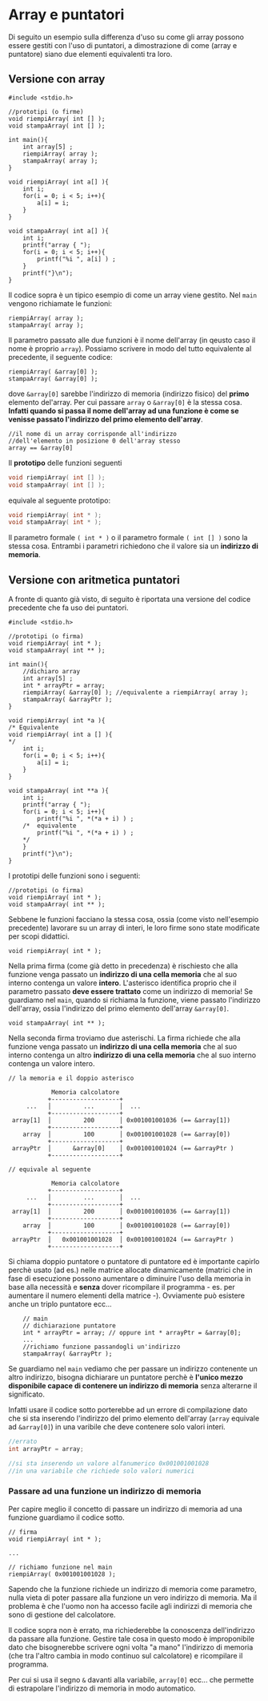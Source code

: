 # Array e puntatori

Di seguito un esempio sulla differenza d'uso su come gli array possono essere gestiti con l'uso di puntatori, a dimostrazione di come (array e puntatore) siano due elementi equivalenti tra loro. 

## Versione con array

```
#include <stdio.h>

//prototipi (o firme)
void riempiArray( int [] );
void stampaArray( int [] );

int main(){
    int array[5] ;
    riempiArray( array );
    stampaArray( array );
}

void riempiArray( int a[] ){
    int i; 
    for(i = 0; i < 5; i++){
        a[i] = i;
    }
}

void stampaArray( int a[] ){
    int i; 
    printf("array { ");
    for(i = 0; i < 5; i++){
        printf("%i ", a[i] ) ;
    }
    printf("}\n");
}
```

Il codice sopra è un tipico esempio di come un array viene gestito. Nel `main` vengono richiamate le funzioni: 

```
riempiArray( array );
stampaArray( array );
```

Il parametro passato alle due funzioni è il nome dell'array (in qeusto caso il nome è proprio `array`). Possiamo scrivere in modo del tutto equivalente al precedente, il seguente codice:

```
riempiArray( &array[0] );
stampaArray( &array[0] );
```

dove `&array[0]` sarebbe l'indirizzo di memoria (indirizzo fisico) del **primo** elemento del'array. Per cui passare `array` o `&array[0]` è la stessa cosa. **Infatti quando si passa il nome dell'array ad una funzione è come se venisse passato l'indirizzo del primo elemento dell'array**.

```
//il nome di un array corrisponde all'indirizzo 
//dell'elemento in posizione 0 dell'array stesso
array == &array[0]
```

Il **prototipo** delle funzioni seguenti  

```c
void riempiArray( int [] );
void stampaArray( int [] );
```

equivale al seguente prototipo: 

```c
void riempiArray( int * );
void stampaArray( int * );
```

Il parametro formale `( int * )` o il parametro formale `( int [] )` sono la stessa cosa. Entrambi i parametri richiedono  che il valore sia un **indirizzo di memoria**.

## Versione con aritmetica puntatori
 
A fronte di quanto già visto, di seguito è riportata una versione del codice precedente che fa uso dei puntatori.

```
#include <stdio.h>

//prototipi (o firma)
void riempiArray( int * );
void stampaArray( int ** );

int main(){
    //dichiaro array
    int array[5] ;
    int * arrayPtr = array;
    riempiArray( &array[0] ); //equivalente a riempiArray( array );
    stampaArray( &arrayPtr );
}

void riempiArray( int *a ){
/* Equivalente
void riempiArray( int a [] ){   
*/
    int i; 
    for(i = 0; i < 5; i++){
        a[i] = i;
    }
}

void stampaArray( int **a ){
    int i; 
    printf("array { ");
    for(i = 0; i < 5; i++){
        printf("%i ", *(*a + i) ) ;
    /*  equivalente
        printf("%i ", *(*a + i) ) ;  
    */
    }
    printf("}\n");
}
```

I prototipi delle funzioni sono i seguenti:

```
//prototipi (o firma)
void riempiArray( int * );
void stampaArray( int ** );
```

Sebbene le funzioni facciano la stessa cosa, ossia (come visto nell'esempio precedente) lavorare su un array di interi, le loro firme sono state modificate per scopi didattici. 

```
void riempiArray( int * );
```

Nella prima firma (come già detto in precedenza) è rischiesto che alla funzione venga passato un **indirizzo di una cella memoria** che al suo interno contenga un valore **intero**. L'asterisco identifica proprio che il parametro passato **deve essere trattato** come un indirizzo di memoria! Se guardiamo nel `main`, quando si richiama la funzione, viene passato l'indirizzo dell'array, ossia l'indirizzo del primo elemento dell'array `&array[0]`.

```
void stampaArray( int ** );
```

Nella seconda firma troviamo due asterischi. La firma richiede che alla funzione venga passato un **indirizzo di una cella memoria** che al suo interno contenga un altro **indirizzo di una cella memoria** che al suo interno contenga un valore intero. 

```
// la memoria e il doppio asterisco

            Memoria calcolatore    
           +-------------------+       
     ...   │         ...       │  ...            
           +-------------------+       
 array[1]  │         200       │ 0x001001001036 (== &array[1])
           +-------------------+      
    array  │         100       │ 0x001001001028 (== &array[0])
           +-------------------+  
 arrayPtr  │      &array[0]    │ 0x001001001024 (== &arrayPtr )
           +-------------------+

// equivale al seguente

            Memoria calcolatore    
           +-------------------+       
     ...   │         ...       │  ...            
           +-------------------+       
 array[1]  │         200       │ 0x001001001036 (== &array[1])
           +-------------------+      
    array  │         100       │ 0x001001001028 (== &array[0])
           +-------------------+  
 arrayPtr  │   0x001001001028  │ 0x001001001024 (== &arrayPtr )
           +-------------------+
```

Si chiama doppio puntatore o puntatore di puntatore ed è importante capirlo perchè usato (ad es.) nelle matrice allocate dinamicamente (matrici che in fase di esecuzione possono aumentare o diminuire l'uso della memoria in base alla necessità e  **senza** dover ricompilare il programma - es. per aumentare il numero elementi della matrice -). Ovviamente può esistere anche un triplo puntatore ecc...

```
    // main
    // dichiarazione puntatore
    int * arrayPtr = array; // oppure int * arrayPtr = &array[0];
    ...
    //richiamo funzione passandogli un'indirizzo 
    stampaArray( &arrayPtr );
```

Se guardiamo nel `main` vediamo che per passare un indirizzo contenente un altro indirizzo, bisogna dichiarare un puntatore perchè è **l'unico mezzo disponibile capace di contenere un indirizzo di memoria** senza alterarne il significato. 

Infatti usare il codice sotto porterebbe ad un errore di compilazione dato che si sta inserendo l'indirizzo del primo elemento dell'array (`array` equivale ad `&array[0]`) in una varibile che deve contenere solo valori interi. 

```c
//errato
int arrayPtr = array;

//si sta inserendo un valore alfanumerico 0x001001001028 
//in una variabile che richiede solo valori numerici
```

### Passare ad una funzione un indirizzo di memoria

Per capire meglio il concetto di passare un indirizzo di memoria ad una funzione guardiamo il codice sotto.

```
// firma
void riempiArray( int * );

...

// richiamo funzione nel main
riempiArray( 0x001001001028 );
```

Sapendo che la funzione richiede un indirizzo di memoria come parametro, nulla vieta di poter passare alla funzione un vero indirizzo di memoria. Ma il problema è che l'uomo non ha accesso facile agli indirizzi di memoria che sono di gestione del calcolatore. 

Il codice sopra non è errato, ma richiederebbe la conoscenza dell'indirizzo da passare alla funzione. Gestire tale cosa in questo modo è improponibile dato che bisognerebbe scrivere ogni volta "a mano" l'indirizzo di memoria (che tra l'altro cambia in modo continuo sul calcolatore) e ricompilare il programma. 

Per cui si usa il segno `&` davanti alla variabile, `array[0]` ecc... che permette di estrapolare l'indirizzo di memoria in modo automatico.